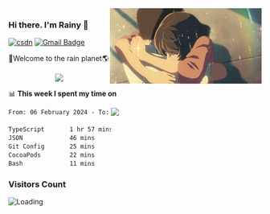 <img  align='right' height="150" src="https://github.com/LikeRainDay/LikeRainDay/blob/master/pic/img_rain_1.gif?raw=true">



### Hi there. I'm Rainy :lemon:

[![csdn](https://img.shields.io/badge/-csdn-c14438?style=flat-square&logo=c&logoColor=white)](https://blog.csdn.net/qq_15807167)
[![Gmail Badge](https://img.shields.io/badge/-gmail-c14438?style=flat-square&logo=Gmail&logoColor=white&link=mailto:houshuai0816@gmail.com)](mailto:houshuai0816@gmail.com)

🚀Welcome to the rain planet🌎

<center>
<img align='center'  src="https://source.unsplash.com/user/rainyhehe/likes">
</center>

📊 **This week I spent my time on**

<img align='right'   width="300" src="https://github-readme-stats.vercel.app/api?username=LikeRainDay&show_icons=true&title_color=fff&icon_color=79ff97&text_color=9f9f9f&bg_color=151515&count_private=true">

<!--START_SECTION:waka-->

```txt
From: 06 February 2024 - To: 13 February 2024

TypeScript       1 hr 57 mins    ███████████▓░░░░░░░░░░░░░   46.30 %
JSON             46 mins         ████▓░░░░░░░░░░░░░░░░░░░░   18.53 %
Git Config       25 mins         ██▓░░░░░░░░░░░░░░░░░░░░░░   10.12 %
CocoaPods        22 mins         ██▒░░░░░░░░░░░░░░░░░░░░░░   08.74 %
Bash             11 mins         █░░░░░░░░░░░░░░░░░░░░░░░░   04.66 %
```

<!--END_SECTION:waka-->

### Visitors Count
<img align="left" src = "https://profile-counter.glitch.me/LikeRainDay/count.svg" alt ="Loading">
